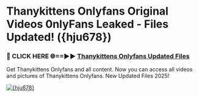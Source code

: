 # Thanykittens Onlyfans Original Videos 0nlyFans Leaked - Files Updated! ({hju678})

<h3>🔴 CLICK HERE 🌐==►► <a href="https://tinyurl.com/ms9xzufz" rel="nofollow">Thanykittens Onlyfans Updated Files</a></h3>

Get Thanykittens Onlyfans and all content. Now you can access all videos and pictures of Thanykittens Onlyfans. New Updated Files 2025!

[![{hju678}](https://i.imgur.com/PQ7UWWw.gif)](https://tinyurl.com/ms9xzufz)